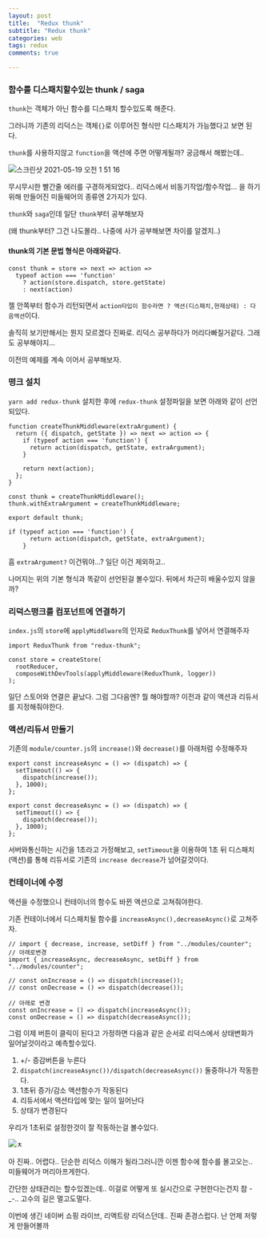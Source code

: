 ```yaml
---
layout: post
title:  "Redux thunk"
subtitle: "Redux thunk"
categories: web
tags: redux
comments: true

---
```


### 함수를 디스패치할수있는 thunk / saga

`thunk`는 객체가 아닌 함수를 디스패치 할수있도록 해준다. 

그러니까 기존의 리덕스는 객체`{}`로 이루어진 형식만 디스패치가 가능했다고 보면 된다.

`thunk`를 사용하지않고 `function`을 액션에 주면 어떻게될까? 궁금해서 해봤는데..

![스크린샷 2021-05-19 오전 1 51 16](https://user-images.githubusercontent.com/56789064/118692131-b510dc00-b844-11eb-8049-3a0cdae80f66.png)

무시무시한 빨간줄 에러를 구경하게되었다.. 리덕스에서 비동기작업/함수작업... 을 하기위해 만들어진 미들웨어의 종류엔 2가지가 있다.

`thunk`와 `saga`인데 일단 `thunk`부터 공부해보자 

(왜 thunk부터? 그건 나도몰라.. 나중에 사가 공부해보면 차이를 알겠지..)

#### thunk의 기본 문법 형식은 아래와같다.

```
const thunk = store => next => action =>
  typeof action === 'function'
    ? action(store.dispatch, store.getState)
    : next(action)
```

젤 안쪽부터 함수가 리턴되면서 `action타입이 함수라면 ? 액션(디스패치,현재상태) : 다음액션`이다. 

솔직히 보기만해서는 뭔지 모르겠다 진짜로. 리덕스 공부하다가 머리다빠질거같다. 그래도 공부해야지...

이전의 예제를 계속 이어서 공부해보자.

### 떵크 설치

`yarn add redux-thunk` 설치한 후에 `redux-thunk` 설정파일을 보면 아래와 같이 선언되있다.

```
function createThunkMiddleware(extraArgument) {
  return ({ dispatch, getState }) => next => action => {
    if (typeof action === 'function') {
      return action(dispatch, getState, extraArgument);
    }

    return next(action);
  };
}

const thunk = createThunkMiddleware();
thunk.withExtraArgument = createThunkMiddleware;

export default thunk;
```

```
if (typeof action === 'function') {
      return action(dispatch, getState, extraArgument);
    }
```

흠 `extraArgument?` 이건뭐야...? 일단 이건 제외하고.. 

나머지는 위의 기본 형식과 똑같이 선언된걸 볼수있다. 뒤에서 차근히 배울수있지 않을까?

### 리덕스떵크를 컴포넌트에 연결하기

`index.js`의 `store`에 `applyMiddlware`의 인자로 `ReduxThunk`를 넣어서 연결해주자

```
import ReduxThunk from "redux-thunk";

const store = createStore(
  rootReducer,
  composeWithDevTools(applyMiddleware(ReduxThunk, logger))
);
```

일단 스토어와 연결은 끝났다. 그럼 그다음엔? 뭘 해야할까? 이전과 같이 액션과 리듀서를 지정해줘야한다.

### 액션/리듀서 만들기

기존의 `module/counter.js`의 `increase()`와 `decrease()`를 아래처럼 수정해주자

```
export const increaseAsync = () => (dispatch) => {
  setTimeout(() => {
    dispatch(increase());
  }, 1000);
};

export const decreaseAsync = () => (dispatch) => {
  setTimeout(() => {
    dispatch(decrease());
  }, 1000);
};
```

서버와통신하는 시간을 1초라고 가정해보고, `setTimeout`을 이용하여 1초 뒤 디스패치(액션)를 통해 리듀서로 기존의 `increase decrease`가 넘어갈것이다.

### 컨테이너에 수정

액션을 수정했으니 컨테이너의 함수도 바뀐 액션으로 고쳐줘야한다.

기존 컨테이너에서 디스패치될 함수를 `increaseAsync(),decreaseAsync()`로 고쳐주자.

```
// import { decrease, increase, setDiff } from "../modules/counter";
// 아래로변경
import { increaseAsync, decreaseAsync, setDiff } from "../modules/counter";

// const onIncrease = () => dispatch(increase());
// const onDecrease = () => dispatch(decrease());

// 아래로 변경
const onIncrease = () => dispatch(increaseAsync());
const onDecrease = () => dispatch(decreaseAsync());
```

그럼 이제 버튼이 클릭이 된다고 가정하면 다음과 같은 순서로 리덕스에서 상태변화가 일어날것이라고 예측할수있다.

1. +/- 증감버튼을 누른다
2. `dispatch(increaseAsync())/dispatch(decreaseAsync())` 둘중하나가 작동한다.
3. 1초뒤 증가/감소 액션함수가 작동된다
4. 리듀서에서 액션타입에 맞는 일이 일어난다
5. 상태가 변경된다

우리가 1초뒤로 설정한것이 잘 작동하는걸 볼수있다.

![ㅊ](https://user-images.githubusercontent.com/56789064/118622551-63476200-b802-11eb-8362-369b3f97bf87.gif)

아 진짜.. 어렵다.. 단순한 리덕스 이해가 될라그러니깐 이젠 함수에 함수를 몰고오는.. 미들웨어가 머리아프게한다.

간단한 상태관리는 할수있겠는데.. 이걸로 어떻게 또 실시간으로 구현한다는건지 참 -_-.. 고수의 길은 멀고도멀다.

이번에 생긴 네이버 쇼핑 라이브, 리액트랑 리덕스던데.. 진짜 존경스럽다. 난 언제 저렇게 만들어볼까